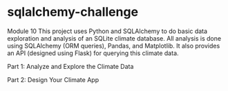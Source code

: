 # sqlalchemy-challenge
Module 10
This project uses Python and SQLAlchemy to do basic data exploration and analysis of an SQLite climate database. All analysis is done using SQLAlchemy (ORM queries), Pandas, and Matplotlib. It also provides an API (designed using Flask) for querying this climate data.

Part 1: Analyze and Explore the Climate Data

Part 2: Design Your Climate App

